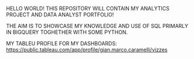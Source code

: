 HELLO WORLD! THIS REPOSITORY WILL CONTAIN MY ANALYTICS PROJECT AND DATA ANALYST PORTFOLIO!

THE AIM IS TO SHOWCASE MY KNOWLEDGE AND USE OF SQL PRIMARLY IN BIGQUERY TOGHETHER WITH SOME PYTHON.

MY TABLEU PROFILE FOR MY DASHBOARDS: https://public.tableau.com/app/profile/gian.marco.caramelli/vizzes

